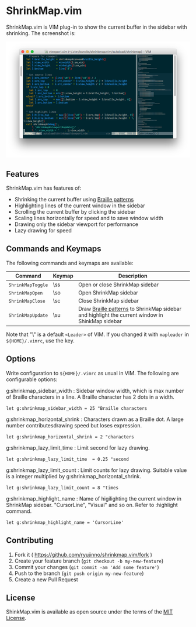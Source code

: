 # ShrinkMap.vim

ShrinkMap.vim is VIM plug-in to show the current buffer in the sidebar with shrinking.
The screenshot is:

![Screenshot](https://raw.githubusercontent.com/ryujinno/shrinkmap.vim/master/image/shrinkmap.png)

## Features

ShrinkMap.vim has features of:

* Shrinking the current buffer using [Braille patterns](https://en.wikipedia.org/wiki/Braille_Patterns)
* Highlighting lines of the current window in the sidebar
* Scrolling the current buffer by clicking the sidebar
* Scaling lines horizontally for speed and to save window width
* Drawing only the sidebar viewport for performance
* Lazy drawing for speed

## Commands and Keymaps

The following commands and keymaps are available:

| Command           | Keymap | Description                     |
|-------------------|--------|---------------------------------|
| `ShrinkMapToggle` | \\ss   | Open or close ShrinkMap sidebar |
| `ShrinkMapOpen`   | \\so   | Open ShrinkMap sidebar          |
| `ShrinkMapClose`  | \\sc   | Close ShrinkMap sidebar         |
| `ShrinkMapUpdate` | \\su   | Draw [Braille patterns](https://en.wikipedia.org/wiki/Braille_Patterns) to ShrinkMap sidebar and highlight the current window in ShinkMap sidebar |

Note that "\\" is a default `<Leader>` of VIM.
If you changed it with `mapleader` in `${HOME}/.vimrc`, use the key.

## Options

Write configuration to `${HOME}/.vimrc` as usual in VIM.
The following are configurable options:

g:shrinkmap_sidebar_width
: Sidebar window width, which is max number of Braille characters in a line.
  A Braille character has 2 dots in a width.

```VimL
let g:shrinkmap_sidebar_width = 25 "Braille characters
```

g:shrinkmap_horizontal_shrink
: Characters drawn as a Braille dot.
  A large number contributesdrawing speed but loses expression.

```VimL
let g:shrinkmap_horizontal_shrink = 2 "characters
```

g:shrinkmap_lazy_limit_time
: Limit second for lazy drawing.

```VimL
let g:shrinkmap_lazy_limit_time  = 0.25 "second
```

g:shrinkmap_lazy_limit_count
: Limit counts for lazy drawing.
  Suitable value is a integer multiplied by g:shrinkmap_horizontal_shrink.

```VimL
let g:shrinkmap_lazy_limit_count = 8 "times
```

g:shrinkmap_highlight_name
: Name of higilighting the current window in ShrinkMap sidebar.
  "CursorLine", "Visual" and so on. Refer to :highlight command.

```VimL
let g:shrinkmap_highlight_name = 'CursorLine'
```

## Contributing

1. Fork it ( https://github.com/ryujinno/shrinkmap.vim/fork )
2. Create your feature branch (`git checkout -b my-new-feature`)
3. Commit your changes (`git commit -am 'Add some feature'`)
4. Push to the branch (`git push origin my-new-feature`)
5. Create a new Pull Request

## License

ShinkMap.vim is available as open source under the terms of the [MIT License](http://opensource.org/licenses/MIT).

